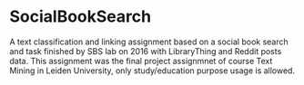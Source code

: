 # SocialBookSearch
A text classification and linking assignment based on a social book search and task finished by SBS lab on 2016 with LibraryThing and Reddit posts data. This assignment was the final project assignmnet of course Text Mining in Leiden University, only study/education purpose usage is allowed. 
